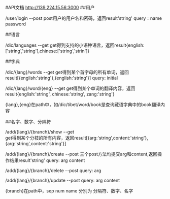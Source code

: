 #API文档
http://139.224.15.56:3000
##用户

/user/login      --post          post用户的用户名和密码，返回result'string'
query：name password         

##语言

/dic/languages      --get           get得到支持的小语种语言，返回result{english:['string','string'],chinese:['string','strin']}

##字典

/dic/{lang}/words       --get           get得到某个首字母的所有单词，返回result[{english:'string'},{english:'string'}]
query: initial

/dic/{lang}/word/{eng}      --get       get得到某个单词的翻译内容，返回result{english:'string', chinese:'string', zang:'string'}

{lang},{eng}在path中，如/dic/tibet/word/book是查询藏语字典中的book翻译内容

##名字、数字、分隔符

/add/{lang}/{branch}/show       --get   
get得到某个分枝的所有内容，返回result[{arg:'string',content:'string'},{arg:'string',content:'string'}]

/add/{lang}/{branch}/create       --post       三个post方法均提交arg和content,返回操作结果result'string'
query: arg content

/add/{lang}/{branch}/delete       --post
query: arg

/add/{lang}/{branch}/update       --post
query: arg content

{branch}在path中，sep num name 分别为 分隔符、数字、名字